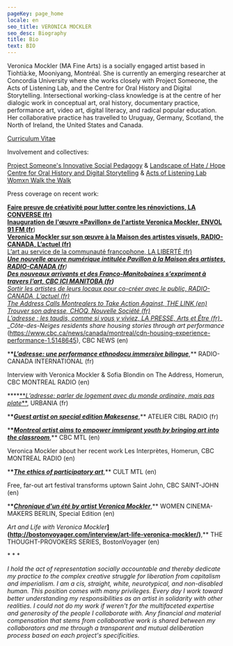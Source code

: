 ```yaml
---
pageKey: page_home
locale: en
seo_title: VERONICA MOCKLER
seo_desc: Biography
title: Bio
text: BIO
---
```

Veronica Mockler (MA Fine Arts) is a socially engaged artist based in Tiohtià:ke, Mooniyang, Montréal. She is currently an emerging researcher at Concordia University where she works closely with Project Someone, the Acts of Listening Lab, and the Centre for Oral History and Digital Storytelling. Intersectional working-class knowledge is at the centre of her dialogic work in conceptual art, oral history, documentary practice, performance art, video art, digital literacy, and radical popular education. Her collaborative practice has travelled to Uruguay, Germany, Scotland, the North of Ireland, the United States and Canada.

[Curriculum Vitae](https://drive.google.com/file/d/1_BVz9B7jYhhOtxEgWyOKmY8bvVWjG2Ae/view)

Involvement and collectives:

[Project Someone's Innovative Social Pedagogy](https://projectsomeone.ca/) & [Landscape of Hate / Hope](https://www.concordia.ca/cuevents/offices/provost/fourth-space/programming/2022/08/08/Landscape-of-hate.html?c=%2Fnext-gen%2F4th-space%2Fthemes%2F4th-space-virtual)\
[Centre for Oral History and Digital Storytelling](https://storytelling.concordia.ca/veronica-mockler/) & [Acts of Listening Lab](https://www.concordia.ca/cuevents/finearts/listening/2021/04/14/i_can-t_stand_the_idea_of_putting_words.html?c=/finearts/research/labs/acts-of-listening/news)\
[Womxn Walk the Walk](<Womxn Walk the Walk>)

Press coverage on recent work:

**[Faire preuve de créativité pour lutter contre les rénovictions, LA CONVERSE (fr)](https://laconverse.com/faire-preuve-de-creativite-pour-lutter-contre-les-renovictions/)**\
**[Inauguration de l'œuvre «Pavillon» de l'artiste Veronica Mockler, ENVOL 91 FM (fr](https://soundcloud.com/envol-91/inauguration-de-luvre-pavillon-de-lartiste-veronicapierre)**)\
**[Veronica Mockler sur son œuvre à la Maison des artistes visuels, RADIO-CANADA, L’actuel (fr)](https://ici.radio-canada.ca/premiere/emissions/l-actuel/episodes/449721/rattrapage-du-mercredi-4-decembre-2019/8)**\
[L’art au service de la communauté francophone, LA LIBERTÉ (fr)](https://www.la-liberte.ca/2019/08/31/lart-au-service-de-la-communaute-francophone/)\
**[_Une nouvelle œuvre numérique intitulée Pavillon à la Maison des artistes, RADIO-CANADA (fr_](https://ici.radio-canada.ca/premiere/emissions/le-6-a-9/episodes/442048/audio-fil-du-jeudi-29-aout-2019)**_)_\
**[_Des nouveaux arrivants et des Franco-Manitobaines s’expriment à travers l’art, CBC ICI MANITOBA (fr_](https://ici.radio-canada.ca/nouvelle/1279345/art-visuel-communaute-francophone-nouveaux-arrivants-franco-manitobain)_)_**\
[_Sortir les artistes de leurs locaux pour co-créer avec le public, RADIO-CANADA, L’actuel (fr)_](https://ici.radio-canada.ca/premiere/emissions/l-actuel/episodes/442008/audio-fil-du-mercredi-28-aout-2019/3)\
[_The Address Calls Montrealers to Take Action Against, THE LINK (en)_](Gentrificationhttps://thelinknewspaper.ca/article/the-address-calls-montrealers-to-take-action-against-gentrification)\
[_Trouver son adresse, CHOQ, Nouvelle Société (fr)_](🔗)\
[_L’adresse : les taudis, comme si vous y viviez, LA PRESSE, Arts et Être (fr)_](http://mi.lapresse.ca/screens/1ac03c7e-7d0d-43aa-9328-32ba29c8b0c47C_0.html)_\
__Côte-des-Neiges residents share housing stories through art performance_\
(https://www.cbc.ca/news/canada/montreal/cdn-housing-experience-performance-1.5148645), CBC NEWS (en)

\***\*[**_L’adresse: une performance ethnodocu immersive bilingue_**](https://www.rcinet.ca/fr/2019/05/24/ladresse-une-performance-ethno-documentaire-immersive-bilingue-au-coeur-de-larrondissement-cote-des-neiges/)**,\*\* RADIO-CANADA INTERNATIONAL (fr)

Interview with Veronica Mockler & Sofia Blondin on The Address, Homerun, CBC MONTREAL RADIO (en)

\***\*[**_L’adresse: parler de logement avec du monde ordinaire, mais pas plate_\*\*](https://urbania.ca/article/ladresse-parler-de-logement-avec-du-monde-ordinaire-mais-pas-plate), URBANIA (fr)

\***\*[**_Guest artist on special edition Makesense_**](https://www.radioatelier.ca/tag/veronica-mockler/)**,\*\* ATELIER CIBL RADIO (fr)

\***\*[**_Montreal artist aims to empower immigrant youth by bringing art into the classroom_**](https://www.cbc.ca/news/canada/montreal/montreal-artist-immigrant-kids-1.5097305)**,\*\* CBC MTL (en)

Veronica Mockler about her recent work Les Interprètes, Homerun, CBC MONTREAL RADIO (en)

\***\*[**_The ethics of participatory art_**](https://cultmtl.com/2019/04/veronica-mockler-les-interpretes/)**,\*\* CULT MTL (en)

Free, far-out art festival transforms uptown Saint John, CBC SAINT-JOHN (en)

\***\*[**_Chronique d'un été by artist Veronica Mockler_**](https://issuu.com/womencinereview/docs/special.edition/98)**,\*\* WOMEN CINEMA-MAKERS BERLIN, Special Edition (en)

_Art and Life with Veronica Mockler_**](http://bostonvoyager.com/interview/art-life-veronica-mockler/)**,\*\* THE THOUGHT-PROVOKERS SERIES, BostonVoyager (en)

\* \* * 

_I hold the act of representation socially accountable and thereby dedicate my practice to the complex creative struggle for liberation from capitalism and imperialism. I am a cis, straight, white, neurotypical, and non-disabled human. This position comes with many privileges. Every day I work toward better understanding my responsibilities as an artist in solidarity with other realities. I could not do my work if weren't for the multifaceted expertise and generosity of the people I collaborate with. Any financial and material compensation that stems from collaborative work is shared between my collaborators and me through a transparent and mutual deliberation process based on each project's specificities._
